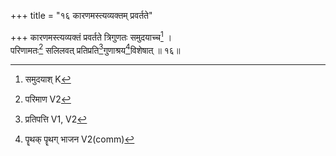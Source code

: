 +++
title = "१६ कारणमस्त्यव्यक्तम् प्रवर्तते"

+++
कारणमस्त्यव्यक्तं प्रवर्तते त्रिगुणतः समुदयाच्च[^1] ।  
परिणामतः[^2] सलिलवत् प्रतिप्रति[^3]गुणाश्रय[^4]विशेषात् ॥ १६॥  
  
[^1]: समुदयाश् K
[^2]: परिमाण V2  
[^3]: प्रतिपत्ति V1, V2  
[^4]: पॄथक् पॄथग् भाजन V2(comm)  
